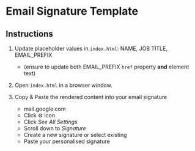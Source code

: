 # Email Signature Template

## Instructions

1. Update placeholder values in `index.html`: NAME, JOB TITLE, EMAIL_PREFIX
    - (ensure to update both EMAIL_PREFIX `href` property **and** element text)
3. Open `index.html` in a browser window. 
4. Copy & Paste the rendered content into your email signature

    - mail.google.com
    - Click ⚙️ icon
    - Click *See All Settings*
    - Scroll down to *Signature*
    - Create a new signature or select existing
    - Paste your personalised signature
